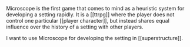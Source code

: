 Microscope is the first game that comes to mind as a heuristic system for developing a setting rapidly. It is a [[ttrpg]] where the player does not control one particular [[player character]], but instead shares equal influence over the history of a setting with other players.

I want to use Microscope for developing the setting in [[superstructure]].